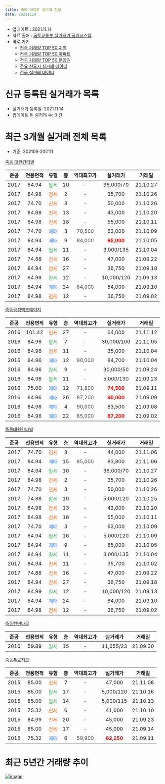 ```yaml
---
title: 죽동 아파트 실거래 정보
date: 20211114
---
```


* 업데이트 : 2021.11.14
* 자료 출처 : [국토교통부 실거래가 공개시스템](http://rt.molit.go.kr)
* 바로 가기
    * [전국 거래량 TOP 50 지역](https://apt-info.github.io/apt-trade-info/tr)
    * [전국 거래량 TOP 50 아파트](https://apt-info.github.io/apt-trade-info/ta)
    * [전국 거래량 TOP 50 분양권](https://apt-info.github.io/apt-trade-info/tb)
    * [주요 신도시 실거래 데이터](https://apt-info.github.io/apt-trade-info/newtown)
    * [전국 실거래 데이터](https://apt-info.github.io/apt-trade-info/all)



<script async src="https://pagead2.googlesyndication.com/pagead/js/adsbygoogle.js"></script>
<!-- 기본광고 -->
<ins class="adsbygoogle"
     style="display:block"
     data-ad-client="ca-pub-1142216861245946"
     data-ad-slot="4805727019"
     data-ad-format="auto"
     data-full-width-responsive="true"></ins>
<script>
     (adsbygoogle = window.adsbygoogle || []).push({});
</script>


# 신규 등록된 실거래가 목록

* 실거래가 등록일: 2021.11.14
* 업데이트 된 실거래 수: 0 건




<script async src="https://pagead2.googlesyndication.com/pagead/js/adsbygoogle.js"></script>
<!-- 기본광고 -->
<ins class="adsbygoogle"
     style="display:block"
     data-ad-client="ca-pub-1142216861245946"
     data-ad-slot="4805727019"
     data-ad-format="auto"
     data-full-width-responsive="true"></ins>
<script>
     (adsbygoogle = window.adsbygoogle || []).push({});
</script>


# 최근 3개월 실거래 전체 목록
* 기준: 202109-202111


[죽동 대원칸타빌](https://search.naver.com/search.naver?query=%EC%A3%BD%EB%8F%99+%EB%8C%80%EC%9B%90%EC%B9%B8%ED%83%80%EB%B9%8C)

|준공|전용면적|유형|층|역대최고가|실거래가|거래일|
|:---:|:---:|:---:|:---:|:---:|:---:|:---:|
|2017|84.94|<span style="color:#34A853">월세</span>|10|<span style="color:#444444">-</span>|36,000/70|21.10.27|
|2017|84.98|<span style="color:#FF5A00">전세</span>|2|<span style="color:#444444">-</span>|35,700|21.10.26|
|2017|74.70|<span style="color:#FF5A00">전세</span>|3|<span style="color:#444444">-</span>|50,000|21.10.26|
|2017|84.98|<span style="color:#FF5A00">전세</span>|13|<span style="color:#444444">-</span>|43,000|21.10.20|
|2017|84.98|<span style="color:#FF5A00">전세</span>|18|<span style="color:#444444">-</span>|55,000|21.10.11|
|2017|74.70|<span style="color:#4285F3">매매</span>|3|<span style="color:#444444">70,500</span>|63,000|21.10.09|
|2017|84.94|<span style="color:#4285F3">매매</span>|9|<span style="color:#444444">84,000</span>|<b><span style="color:#FF0000">85,000</span></b>|21.10.05|
|2017|84.94|<span style="color:#34A853">월세</span>|11|<span style="color:#444444">-</span>|3,000/135|21.10.04|
|2017|74.88|<span style="color:#FF5A00">전세</span>|16|<span style="color:#444444">-</span>|47,000|21.09.22|
|2017|84.94|<span style="color:#FF5A00">전세</span>|27|<span style="color:#444444">-</span>|36,750|21.09.18|
|2017|84.99|<span style="color:#34A853">월세</span>|12|<span style="color:#444444">-</span>|10,000/120|21.09.13|
|2017|84.94|<span style="color:#4285F3">매매</span>|24|<span style="color:#444444">84,000</span>|84,000|21.09.10|
|2017|84.98|<span style="color:#FF5A00">전세</span>|12|<span style="color:#444444">-</span>|36,750|21.09.02|

[죽동금성백조예미지](https://search.naver.com/search.naver?query=%EC%A3%BD%EB%8F%99%EA%B8%88%EC%84%B1%EB%B0%B1%EC%A1%B0%EC%98%88%EB%AF%B8%EC%A7%80)

|준공|전용면적|유형|층|역대최고가|실거래가|거래일|
|:---:|:---:|:---:|:---:|:---:|:---:|:---:|
|2016|101.42|<span style="color:#FF5A00">전세</span>|27|<span style="color:#444444">-</span>|64,000|21.11.12|
|2016|84.96|<span style="color:#34A853">월세</span>|7|<span style="color:#444444">-</span>|30,000/100|21.11.05|
|2016|84.96|<span style="color:#FF5A00">전세</span>|11|<span style="color:#444444">-</span>|35,000|21.10.04|
|2016|84.96|<span style="color:#4285F3">매매</span>|12|<span style="color:#444444">90,000</span>|84,700|21.10.04|
|2016|84.96|<span style="color:#34A853">월세</span>|9|<span style="color:#444444">-</span>|30,000/50|21.09.24|
|2016|84.96|<span style="color:#34A853">월세</span>|11|<span style="color:#444444">-</span>|5,000/130|21.09.23|
|2016|75.00|<span style="color:#4285F3">매매</span>|12|<span style="color:#444444">71,800</span>|<b><span style="color:#FF0000">74,500</span></b>|21.09.11|
|2016|84.96|<span style="color:#4285F3">매매</span>|26|<span style="color:#444444">87,200</span>|<b><span style="color:#FF0000">90,000</span></b>|21.09.09|
|2016|84.96|<span style="color:#4285F3">매매</span>|4|<span style="color:#444444">90,000</span>|83,500|21.09.08|
|2016|84.96|<span style="color:#4285F3">매매</span>|22|<span style="color:#444444">85,000</span>|<b><span style="color:#FF0000">87,200</span></b>|21.09.02|

[죽동대원칸타빌](https://search.naver.com/search.naver?query=%EC%A3%BD%EB%8F%99%EB%8C%80%EC%9B%90%EC%B9%B8%ED%83%80%EB%B9%8C)

|준공|전용면적|유형|층|역대최고가|실거래가|거래일|
|:---:|:---:|:---:|:---:|:---:|:---:|:---:|
|2017|74.70|<span style="color:#FF5A00">전세</span>|3|<span style="color:#444444">-</span>|44,000|21.11.06|
|2017|84.94|<span style="color:#4285F3">매매</span>|15|<span style="color:#444444">85,000</span>|83,800|21.11.06|
|2017|84.94|<span style="color:#34A853">월세</span>|10|<span style="color:#444444">-</span>|36,000/70|21.10.27|
|2017|84.98|<span style="color:#FF5A00">전세</span>|2|<span style="color:#444444">-</span>|35,700|21.10.26|
|2017|74.70|<span style="color:#FF5A00">전세</span>|3|<span style="color:#444444">-</span>|50,000|21.10.26|
|2017|74.88|<span style="color:#34A853">월세</span>|19|<span style="color:#444444">-</span>|5,000/120|21.10.25|
|2017|84.98|<span style="color:#FF5A00">전세</span>|13|<span style="color:#444444">-</span>|43,000|21.10.20|
|2017|84.98|<span style="color:#FF5A00">전세</span>|18|<span style="color:#444444">-</span>|55,000|21.10.11|
|2017|74.70|<span style="color:#4285F3">매매</span>|3|<span style="color:#444444">-</span>|63,000|21.10.09|
|2017|84.94|<span style="color:#34A853">월세</span>|16|<span style="color:#444444">-</span>|5,000/120|21.10.09|
|2017|84.94|<span style="color:#4285F3">매매</span>|9|<span style="color:#444444">-</span>|85,000|21.10.05|
|2017|84.94|<span style="color:#34A853">월세</span>|11|<span style="color:#444444">-</span>|3,000/135|21.10.04|
|2017|84.94|<span style="color:#FF5A00">전세</span>|11|<span style="color:#444444">-</span>|35,700|21.10.02|
|2017|74.88|<span style="color:#FF5A00">전세</span>|16|<span style="color:#444444">-</span>|47,000|21.09.22|
|2017|84.94|<span style="color:#FF5A00">전세</span>|27|<span style="color:#444444">-</span>|36,750|21.09.18|
|2017|84.99|<span style="color:#34A853">월세</span>|12|<span style="color:#444444">-</span>|10,000/120|21.09.13|
|2017|84.94|<span style="color:#4285F3">매매</span>|24|<span style="color:#444444">-</span>|84,000|21.09.10|
|2017|84.98|<span style="color:#FF5A00">전세</span>|12|<span style="color:#444444">-</span>|36,750|21.09.02|


<script async src="https://pagead2.googlesyndication.com/pagead/js/adsbygoogle.js"></script>
<!-- 기본광고 -->
<ins class="adsbygoogle"
     style="display:block"
     data-ad-client="ca-pub-1142216861245946"
     data-ad-slot="4805727019"
     data-ad-format="auto"
     data-full-width-responsive="true"></ins>
<script>
     (adsbygoogle = window.adsbygoogle || []).push({});
</script>


[죽동천년나무](https://search.naver.com/search.naver?query=%EC%A3%BD%EB%8F%99%EC%B2%9C%EB%85%84%EB%82%98%EB%AC%B4)

|준공|전용면적|유형|층|역대최고가|실거래가|거래일|
|:---:|:---:|:---:|:---:|:---:|:---:|:---:|
|2016|59.89|<span style="color:#34A853">월세</span>|15|<span style="color:#444444">-</span>|11,655/23|21.09.30|

[죽동푸르지오](https://search.naver.com/search.naver?query=%EC%A3%BD%EB%8F%99%ED%91%B8%EB%A5%B4%EC%A7%80%EC%98%A4)

|준공|전용면적|유형|층|역대최고가|실거래가|거래일|
|:---:|:---:|:---:|:---:|:---:|:---:|:---:|
|2015|85.00|<span style="color:#FF5A00">전세</span>|7|<span style="color:#444444">-</span>|47,000|21.11.08|
|2015|85.00|<span style="color:#34A853">월세</span>|17|<span style="color:#444444">-</span>|5,000/120|21.10.16|
|2015|85.00|<span style="color:#34A853">월세</span>|14|<span style="color:#444444">-</span>|5,000/115|21.10.13|
|2015|75.32|<span style="color:#FF5A00">전세</span>|6|<span style="color:#444444">-</span>|41,000|21.10.10|
|2015|84.99|<span style="color:#FF5A00">전세</span>|20|<span style="color:#444444">-</span>|45,000|21.09.23|
|2015|85.00|<span style="color:#FF5A00">전세</span>|17|<span style="color:#444444">-</span>|45,000|21.09.14|
|2015|75.32|<span style="color:#4285F3">매매</span>|6|<span style="color:#444444">59,900</span>|<b><span style="color:#FF0000">62,250</span></b>|21.09.11|



<script async src="https://pagead2.googlesyndication.com/pagead/js/adsbygoogle.js"></script>
<!-- 기본광고 -->
<ins class="adsbygoogle"
     style="display:block"
     data-ad-client="ca-pub-1142216861245946"
     data-ad-slot="4805727019"
     data-ad-format="auto"
     data-full-width-responsive="true"></ins>
<script>
     (adsbygoogle = window.adsbygoogle || []).push({});
</script>


# 최근 5년간 거래량 추이


<div style="width:100%;">
    <canvas id="deal_progress" height="200"></canvas>
</div>

<script>
new Chart(document.getElementById("deal_progress"), {
    type: 'line',
    data: {
        labels: ['16.01','16.02','16.03','16.04','16.05','16.06','16.07','16.08','16.09','16.10','16.11','16.12','17.01','17.02','17.03','17.04','17.05','17.06','17.07','17.08','17.09','17.10','17.11','17.12','18.01','18.02','18.03','18.04','18.05','18.06','18.07','18.08','18.09','18.10','18.11','18.12','19.01','19.02','19.03','19.04','19.05','19.06','19.07','19.08','19.09','19.10','19.11','19.12','20.01','20.02','20.03','20.04','20.05','20.06','20.07','20.08','20.09','20.10','20.11','20.12','21.01','21.02','21.03','21.04','21.05','21.06','21.07','21.08','21.09','21.10','21.11'],
        datasets: [{
            label: '매매/분양권',
            data: [14,35,44,58,50,56,63,46,34,28,25,21,23,35,38,28,24,26,16,18,9,9,9,13,17,12,21,10,10,6,7,36,26,27,12,9,19,8,11,4,16,15,10,15,18,32,41,54,36,27,18,3,7,52,24,21,18,26,22,25,23,13,21,7,6,3,5,9,7,5,1],
            borderColor: "rgba(66, 133, 243, 1)",
            backgroundColor: "rgba(66, 133, 243, 0.05)",
            borderWidth: 1,
            pointRadius: 0,
            fill: false,
            lineTension: 0
        },{
            label: '전/월세',
            data: [2,0,13,26,34,67,29,18,7,4,1,2,4,22,29,27,47,63,61,26,20,8,12,10,11,8,14,14,18,15,38,31,25,22,26,19,35,19,30,23,34,45,32,21,19,21,20,28,18,25,15,14,23,26,63,34,17,16,17,9,23,16,18,21,14,21,23,13,13,19,4],
            borderColor: "rgba(255, 90, 0, 1)",
            backgroundColor: "rgba(255, 90, 0, 0.05)",
            borderWidth: 1,
            pointRadius: 0,
            fill: false,
            lineTension: 0
        },{
            label: '합계',
            data: [16,35,57,84,84,123,92,64,41,32,26,23,27,57,67,55,71,89,77,44,29,17,21,23,28,20,35,24,28,21,45,67,51,49,38,28,54,27,41,27,50,60,42,36,37,53,61,82,54,52,33,17,30,78,87,55,35,42,39,34,46,29,39,28,20,24,28,22,20,24,5],
            borderColor: "rgba(0, 0, 0, 1)",
            backgroundColor: "rgba(0, 0, 0, 0.03)",
            borderWidth: 0.1,
            pointRadius: 0,
            fill: true,
            lineTension: 0
        }
        ]
    },
    options: {
        responsive: true,
        title: {
            display: false
        },
        tooltips: {
            mode: 'index',
            intersect: false
        },
        hover: {
            mode: 'nearest',
            intersect: true
        },
        scales: {
            xAxes: [{
                display: true,
                scaleLabel: {
                    display: true,
                    labelString: '년/월'
                }
            }],
            yAxes: [{
                display: true,
                ticks: {
                    suggestedMin: 0,
                },
                scaleLabel: {
                    display: true,
                    labelString: '실거래 수'
                }
            }]
        }
    }
});

</script>


[![image](https://apt-info.github.io/images/2020-01-03-apt-trade-info/1024x500.png)](https://play.google.com/store/apps/details?id=com.aptinfo.apttradeinfo)

